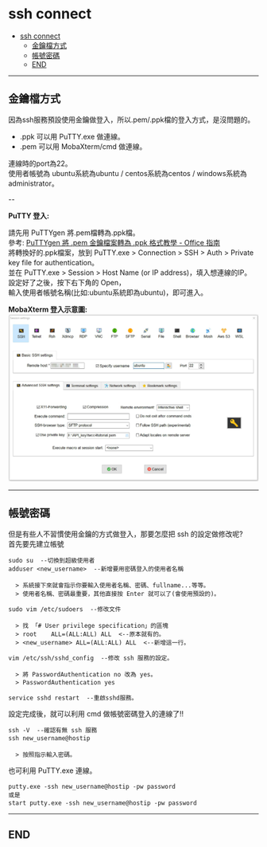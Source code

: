 # ssh connect

<!-- TOC -->

- [ssh connect](#ssh-connect)
  - [金鑰檔方式](#金鑰檔方式)
  - [帳號密碼](#帳號密碼)
  - [END](#end)

<!-- /TOC -->

---

## 金鑰檔方式

因為ssh服務預設使用金鑰做登入，所以.pem/.ppk檔的登入方式，是沒問題的。  

- .ppk 可以用 PuTTY.exe 做連線。
- .pem 可以用 MobaXterm/cmd 做連線。

連線時的port為22。  
使用者帳號為 ubuntu系統為ubuntu / centos系統為centos / windows系統為administrator。

--

**PuTTY 登入:**

請先用 PuTTYgen 將.pem檔轉為.ppk檔。  
參考: [PuTTYgen 將 .pem 金鑰檔案轉為 .ppk 格式教學 - Office 指南](https://officeguide.cc/putty-convert-pem-to-ppk-tutorial/)  
將轉換好的.ppk檔案，放到 PuTTY.exe > Connection > SSH > Auth > Private key file for authentication。  
並在 PuTTY.exe > Session > Host Name (or IP address)，填入想連線的IP。  
設定好了之後，按下右下角的 Open，  
輸入使用者帳號名稱(比如:ubuntu系統即為ubuntu)，即可進入。

**MobaXterm 登入示意圖:**
![mobaxterm_connect_ubuntu](./image/mobaxterm_connect_ubuntu.png)

---

## 帳號密碼

但是有些人不習慣使用金鑰的方式做登入，那要怎麼把 ssh 的設定做修改呢?  
首先要先建立帳號

```{bash}
sudo su  --切換到超級使用者
adduser <new_username>  --新增要用密碼登入的使用者名稱

  > 系統接下來就會指示你要輸入使用者名稱、密碼、fullname...等等。
  > 使用者名稱、密碼最重要，其他直接按 Enter 就可以了(會使用預設的)。
```

```{bash}
sudo vim /etc/sudoers  --修改文件

  > 找 「# User privilege specification」的區塊
  > root    ALL=(ALL:ALL) ALL  <--原本就有的。
  > <new_username> ALL=(ALL:ALL) ALL  <--新增這一行。
```

```{bash}
vim /etc/ssh/sshd_config  --修改 ssh 服務的設定。

  > 將 PasswordAuthentication no 改為 yes。  
  > PasswordAuthentication yes
```

```{bash}
service sshd restart  --重啟sshd服務。
```

設定完成後，就可以利用 cmd 做帳號密碼登入的連線了!!

```{bash}
ssh -V  --確認有無 ssh 服務
ssh new_username@hostip

  > 按照指示輸入密碼。
```

也可利用 PuTTY.exe 連線。

```{bash}
putty.exe -ssh new_username@hostip -pw password
或是
start putty.exe -ssh new_username@hostip -pw password
```

---

## END
